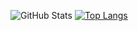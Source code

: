 

![GitHub Stats](https://github-readme-stats.vercel.app/api?username=slk-hater&theme=dracula)
[![Top Langs](https://github-readme-stats.vercel.app/api/top-langs/?username=slk-hater&layout=compact)](https://github.com/slk-hater/github-readme-stats)
